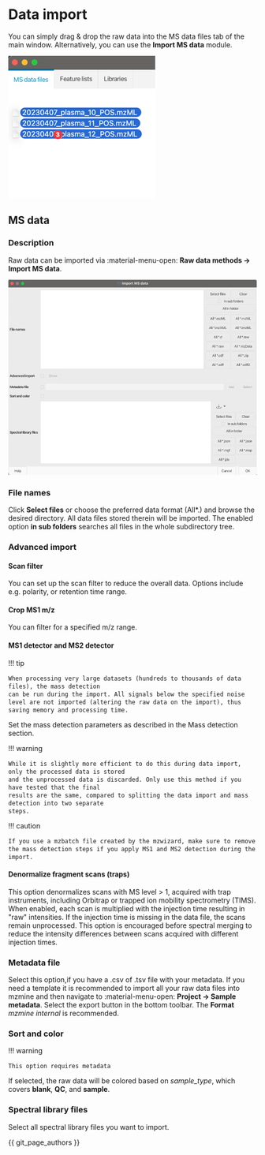 # **Data import**

You can simply drag & drop the raw data into the MS data files tab of the main window. Alternatively,
you can use the **Import MS data** module.

![draganddrop.png](draganddrop.png)

## **MS data**

### **Description**

Raw data can be imported via :material-menu-open: **Raw data methods → Import MS data**.

![ms_data_advanced](ms_data_advanced_import.png)

### **File names**

Click **Select files** or choose the preferred data format (All*.) and browse the desired directory. All data files stored therein will be imported.
The enabled option **in sub folders** searches all files in the whole subdirectory tree.

### **Advanced import**

#### **Scan filter**
You can set up the scan filter to reduce the overall data. Options include e.g. polarity, or retention time range.

#### **Crop MS1 m/z**
You can filter for a specified m/z range.

#### **MS1 detector and MS2 detector**
!!! tip

    When processing very large datasets (hundreds to thousands of data files), the mass detection
    can be run during the import. All signals below the specified noise level are not imported (altering the raw data on the import), thus saving memory and processing time.

Set the mass detection parameters as described in the Mass detection section. 

!!! warning

    While it is slightly more efficient to do this during data import, only the processed data is stored
    and the unprocessed data is discarded. Only use this method if you have tested that the final
    results are the same, compared to splitting the data import and mass detection into two separate
    steps.

!!! caution

    If you use a mzbatch file created by the mzwizard, make sure to remove the mass detection steps if you apply MS1 and MS2 detection during the import.

#### **Denormalize fragment scans (traps)**
This option denormalizes scans with MS level > 1, acquired with trap instruments, including Orbitrap or trapped ion mobility spectrometry (TIMS).
When enabled, each scan is multiplied with the injection time resulting in "raw" intensities. If the injection time is missing in the data file, the scans remain unprocessed.
This option is encouraged before spectral merging to reduce the intensity differences between scans acquired with different injection times.

### **Metadata file**
Select this option,if you have a .csv of .tsv file with your metadata. If you need a template it is recommended to import all your raw data files into mzmine and then navigate to
:material-menu-open: **Project → Sample metadata**. Select the export button in the bottom toolbar. The **Format** *mzmine internal* is recommended.

### **Sort and color**
!!! warning

    This option requires metadata

If selected, the raw data will be colored based on *sample_type*, which covers **blank**, **QC**, and **sample**.

### **Spectral library files**
Select all spectral library files you want to import.


{{ git_page_authors }}
